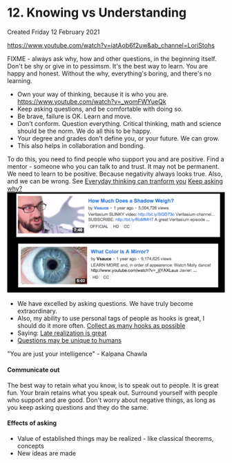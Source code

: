 # 12. Knowing vs Understanding
Created Friday 12 February 2021

<https://www.youtube.com/watch?v=iatAob6f2uw&ab_channel=LoriStohs>

FIXME - always ask why, how and other questions, in the beginning itself. Don't be shy or give in to pessimsm. It's the best way to learn. You are happy and honest. Without the why, everything's boring, and there's no learning.

* Own your way of thinking, because it is who you are. <https://www.youtube.com/watch?v=_womFWYueQk>
* Keep asking questions, and be comfortable with doing so.
* Be brave, failure is OK. Learn and move.
* Don't conform. Question everything. Critical thinking, math and science should be the norm. We do all this to be happy.
* Your degree and grades don't define you, or your future. We can grow.
* This also helps in collaboration and bonding.

To do this, you need to find people who support you and are positive.
Find a mentor - someone who you can talk to and trust. It may not be permanent. We need to learn to be positive. Because negativity always looks true. Also, and we can be wrong.
See [Everyday thinking can tranform you](https://youtu.be/wxvl3uE6OnU?t=762)
[Keep asking why?](https://www.youtube.com/watch?v=u9hauSrihYQ)
![](assets/pasted_image.png)

* We have excelled by asking questions. We have truly become extraordinary.
* Also, my ability to use personal tags of people as hooks is great, I should do it more often. [Collect as many hooks as possible](https://youtu.be/u9hauSrihYQ?t=647)
* Saying: [Late realization is great](https://youtu.be/u9hauSrihYQ?t=823)
* [Questions may be unique to humans](https://youtu.be/u9hauSrihYQ?t=889)

"You are just your intelligence" - Kalpana Chawla

#### Communicate out
The best way to retain what you know, is to speak out to people. It is great fun. Your brain retains what you speak out. Surround yourself with people who support and are good. Don't worry about negative things, as long as you keep asking questions and they do the same.

#### Effects of asking

* Value of established things may be realized - like classical theorems, concepts
* New ideas are made 


